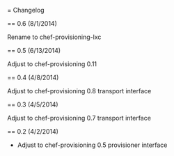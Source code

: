= Changelog

== 0.6 (8/1/2014)

Rename to chef-provisioning-lxc

== 0.5 (6/13/2014)

Adjust to chef-provisioning 0.11

== 0.4 (4/8/2014)

Adjust to chef-provisioning 0.8 transport interface

== 0.3 (4/5/2014)

Adjust to chef-provisioning 0.7 transport interface

== 0.2 (4/2/2014)

* Adjust to chef-provisioning 0.5 provisioner interface
